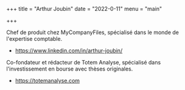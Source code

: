 +++
title = "Arthur Joubin"
date = "2022-0-11"
menu = "main"

+++

Chef de produit chez MyCompanyFiles, spécialisé dans le monde de l'expertise comptable.

* https://www.linkedin.com/in/arthur-joubin/

Co-fondateur et rédacteur de Totem Analyse, spécialisé dans l'investissement en bourse avec thèses originales.

* https://totemanalyse.com


